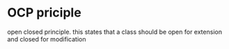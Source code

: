 # OCP priciple 
open closed principle. this states that a class should be open for extension and closed for modification


